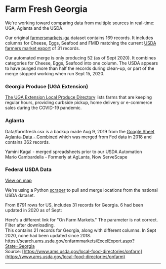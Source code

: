 
# Farm Fresh Georgia

We're working toward comparing data from multiple sources in real-time: UGA, Aglanta and the USDA.  

Our original [farmersmarkets-ga](https://github.com/modelearth/georgia-data/tree/master/farmfresh) dataset contains 169 records. It includes columns for Cheese, Eggs, Seafood and FMID matching the current [USDA farmers market export](https://search.ams.usda.gov/farmersmarkets/ExcelExport.aspx) of 31 records.  

Our automated merge is only producing 52 (as of Sept 2020). It combines categories for Cheese, Eggs, Seafood into one column. The USDA appears to have purged more than half the records during clean-up, or part of the merge stopped working when run Sept 15, 2020.    


### Georgia Produce (UGA Extension)

[The UGA Extension Local Produce Directory](https://extension.uga.edu/ag-products-connection.html) lists farms that are keeping regular hours, providing curbside pickup, home delivery or e-commerce sales during the COVID-19 pandemic.  


### Aglanta

Data/farmfresh.csx is a backup made Aug 9, 2019 from the [Google Sheet Aglanta-Data - Combined](https://docs.google.com/spreadsheets/d/1GptBaQgTj1eHvy2xDbZLMSL9_T1f0JRSRPXvCCiP29c/edit#gid=2091880345) which was merged from Fed data in 2018 and contains 362 records.  

Yamini Kagal - merged spreadsheets prior to our USDA Automation  
Mario Cambardella - Formerly at AgLanta, Now ServeScape


### Federal USDA Data

[View on map](../../../localsite/map/#show=farmfresh)

We're using a Python [scraper](https://github.com/modelearth/community/tree/master/farmfresh/scraper) to pull and merge locations from the national USDA dataset.  

From 8791 rows for US, includes 31 records for Georgia. 6 had been updated in 2020 as of Sept:  

<!--
Download with a command:  
curl -o farmersmarket.csv https://search.ams.usda.gov/farmersmarkets/ExcelExport.aspx  
-->

Here's a different link for "On Farm Markets." The parameter is not correct. Filter after downloading.  
This contains 21 records for Georgia, along with different columns. In Sept 2020, none had been updated since 2018.  
https://search.ams.usda.gov/onfarmmarkets/ExcelExport.aspx?State=Georgia  
Source: [https://www.ams.usda.gov/local-food-directories/onfarm](https://www.ams.usda.gov/local-food-directories/onfarm)

----



<!--
Sample of loading map from Google sheet using sheetsee.js: [indexworks.html](indexworks.html)  

Attempt to display using sheetsee.js [indexfresh.html](indexfresh.html).<br>
Not working. Try with another Google Sheet.  
-->
  

